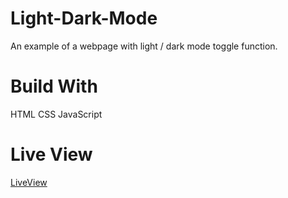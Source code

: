 # Light-Dark-Mode

An example of a webpage with light / dark mode toggle function. 

# Build With

HTML
CSS
JavaScript


# Live View

[LiveView](https://defeinium.github.io/quote-generator/ "Light Dark Mode")
